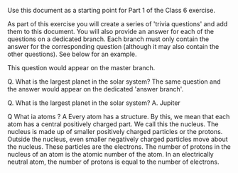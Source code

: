 Use this document as a starting point for Part 1 of the Class 6 exercise.

As part of this exercise you will create a series of 'trivia questions' and add them to this document. You will also provide an answer for each of the questions on a dedicated branch. Each branch must only contain the answer for the corresponding question (although it may also contain the other questions). See below for an example.

This question would appear on the master branch.

Q. What is the largest planet in the solar system?
The same question and the answer would appear on the dedicated 'answer branch'.

Q. What is the largest planet in the solar system?
A. Jupiter

Q What ia atoms ? 
A Every atom has a structure. By this, we mean that each atom has a central positively charged part. We call this the nucleus. The nucleus is made up of smaller positively charged particles or the protons. Outside the nucleus, even smaller negatively charged particles move about the nucleus. These particles are the electrons. The number of protons in the nucleus of an atom is the atomic number of the atom. In an electrically neutral atom, the number of protons is equal to the number of electrons.